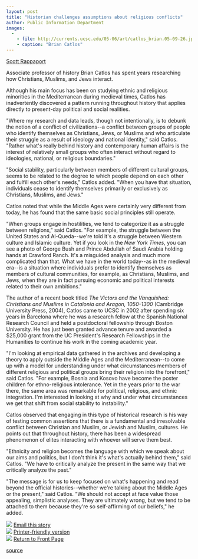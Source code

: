 ```yaml
---
layout: post
title: "Historian challenges assumptions about religious conflicts"
author: Public Information Department
images:
  -
    - file: http://currents.ucsc.edu/05-06/art/catlos_brian.05-09-26.jpg
    - caption: "Brian Catlos"
---
```


  
[Scott Rappaport][1]

Associate professor of history Brian Catlos has spent years researching how Christians, Muslims, and Jews interact.

Although his main focus has been on studying ethnic and religious minorities in the Mediterranean during medieval times, Catlos has inadvertently discovered a pattern running throughout history that applies directly to present-day political and social realities.

"Where my research and data leads, though not intentionally, is to debunk the notion of a conflict of civilizations--a conflict between groups of people who identify themselves as Christians, Jews, or Muslims and who articulate their struggle as a result of ideology and national identity," said Catlos. "Rather what's really behind history and contemporary human affairs is the interest of relatively small groups who often interact without regard to ideologies, national, or religious boundaries."

"Social stability, particularly between members of different cultural groups, seems to be related to the degree to which people depend on each other and fulfill each other's needs," Catlos added. "When you have that situation, individuals cease to identify themselves primarily or exclusively as Christians, Muslims, and Jews."

Catlos noted that while the Middle Ages were certainly very different from today, he has found that the same basic social principles still operate.

"When groups engage in hostilities, we tend to categorize it as a struggle between religions," said Catlos. "For example, the struggle between the United States and Al-Queda--we're told it's a struggle between Western culture and Islamic culture. Yet if you look in the _New York Times,_ you can see a photo of George Bush and Prince Abdullah of Saudi Arabia holding hands at Crawford Ranch. It's a misguided analysis and much more complicated than that. What we have in the world today--as in the medieval era--is a situation where individuals prefer to identify themselves as members of cultural communities, for example, as Christians, Muslims, and Jews, when they are in fact pursuing economic and political interests related to their own ambitions."

The author of a recent book titled _The Victors and the Vanquished: Christians and Muslims in Catalonia and Aragon, 1050-1300_ (Cambridge University Press, 2004), Catlos came to UCSC in 2002 after spending six years in Barcelona where he was a research fellow at the Spanish National Research Council and held a postdoctoral fellowship through Boston University. He has just been granted advance tenure and awarded a $25,000 grant from the UC President's Research Fellowships in the Humanities to continue his work in the coming academic year.

"I'm looking at empirical data gathered in the archives and developing a theory to apply outside the Middle Ages and the Mediterranean--to come up with a model for understanding under what circumstances members of different religious and political groups bring their religion into the forefront," said Catlos. "For example, Bosnia and Kosovo have become the poster children for ethno-religious intolerance. Yet in the years prior to the war there, the same area was remarkable for political, religious, and ethnic integration. I'm interested in looking at why and under what circumstances we get that shift from social stability to instability."

Catlos observed that engaging in this type of historical research is his way of testing common assertions that there is a fundamental and irresolvable conflict between Christian and Muslim, or Jewish and Muslim, cultures. He points out that throughout history, there has been a widespread phenomenon of elites interacting with whoever will serve them best.

"Ethnicity and religion becomes the language with which we speak about our aims and politics, but I don't think it's what's actually behind them," said Catlos. "We have to critically analyze the present in the same way that we critically analyze the past."

"The message is for us to keep focused on what's happening and read beyond the official histories--whether we're talking about the Middle Ages or the present," said Catlos. "We should not accept at face value those appealing, simplistic analyses. They are ultimately wrong, but we tend to be attached to them because they're so self-affirming of our beliefs," he added.

![][2] [Email this story][3]  
![][2] [Printer-friendly version][4]  
![][2] [Return to Front Page][5]

[1]: mailto:srapp@ucsc.edu
[2]: ../../images/bulletarrow.gif
[3]: javascript:url();document.f1.submit();
[4]: javascript:popUp();
[5]: http://currents.ucsc.edu/

[source](http://www1.ucsc.edu/currents/05-06/09-26/catlos.asp "Permalink to catlos")
